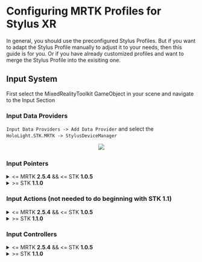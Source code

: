# Configuring MRTK Profiles for Stylus XR

In general, you should use the preconfigured Stylus Profiles. But if you want to adapt the Stylus Profile manually to adjust it to your needs, then this guide is for you. Or if you have already customized profiles and want to merge the Stylus Profile into the exisiting one.

## Input System
First select the MixedRealityToolkit GameObject in your scene and navigate to the Input Section


### Input Data Providers
`Input Data Providers -> Add Data Provider` and select the `HoloLight.STK.MRTK -> StylusDeviceManager`

<p align="center">
	<img src="imgs/StylusConfigProfile1.PNG" width="50%">
</p>

### Input Pointers
<details>
  <summary><= MRTK <b>2.5.4</b> && <= STK <b>1.0.5</b></summary>

## STK 1.0.5

In the Pointers Section add 3 new Pointer Options. 
<p align="center">
	<img src="imgs/StylusConfigProfile2.PNG" width="60%">
</p>

Select the Controller Type to **Stylus**, Handeness to **Any**. Add the three Prefabs **StylusSpherePointer**, **StylusRayPointer** and **StylusPokePointer** to the Pointer Prefab field. Inside the Holo-Light/STK/MRTK/Providers/StylusInput/Pointer/ you can find there 3 prefabs. 

</details>

<details>
  <summary>>= STK <b>1.1.0</b></summary>

## STK 1.1.0
In the Pointers Section add 3 new Pointer Options. 
<p align="center">
	<img src="imgs/StylusConfigProfile2.PNG" width="60%">
</p>

Select the Controller Type to **Generic Unity**, Handeness to **Both**. Add the three Prefabs **StylusSpherePointer**, **StylusRayPointer** and **StylusPokePointer** to the Pointer Prefab field. Inside the Holo-Light/STK/MRTK/Providers/StylusInput/Pointer/ you can find there 3 prefabs. 

</details>



### Input Actions (not needed to do beginning with STK 1.1)

<details>
  <summary><= MRTK <b>2.5.4</b> && <= STK <b>1.0.5</b></summary>

## STK 1.0.5
In the Pointers Section add 3 new Pointer Options. 
Add 3 new Actions and Name them **Stylus Pose**, **Stylus Action** and **Stylus Back**. Stylus Pose should be set to **Six Dof**, Action and Back to **Digital**. See the picture below, how it should look like.

<p align="center">
	<img src="imgs/StylusConfigProfile4.PNG" width="60%">
</p>

</details>

<details>
  <summary>>= STK <b>1.1.0</b></summary>

## STK 1.1.0
Not needed to change anything :)

</details>

### Input Controllers 


<details>
  <summary><= MRTK <b>2.5.4</b> && <= STK <b>1.0.5</b></summary>

## STK 1.0.5
Then open Controller Definitions inside the Controllers section. There you will see **Stylus Controller**. Click on it and make sure it is configured as in the picture below.

<p align="center">
	<img src="imgs/StylusConfigProfile5.PNG" width="60%">
</p>
</details>

<details>
  <summary>>= STK <b>1.1.0</b></summary>

## STK 1.1.0
Then open Controller Definitions inside the Controllers section. There you will see **Generic Unity Controller**. Click on it and make sure it is configured as in the picture below.

<p align="center">
	<img src="imgs/StylusConfigController26.PNG" width="60%">
</p>

</details>